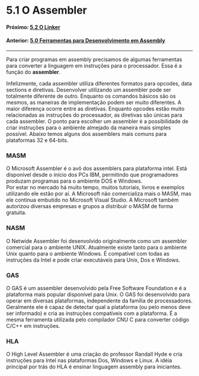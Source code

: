 # 5.1 O Assembler

#### Próximo: [5.2 O Linker](./o_linker.md)  
#### Anterior: [5.0 Ferramentas para Desenvolvimento em Assembly ](./ferramentas_assembly.md)  

---  

Para criar programas em assembly precisamos de algumas ferramentas para converter a linguagem em instruções para o processador. Essa é a função do **assembler**.  

Infelizmente, cada assembler utiliza diferentes formatos para opcodes, data sections e diretivas. Desenvolver utilizando um assembler pode ser totalmente diferente de outro. Enquanto os comandos básicos são os mesmos, as maneiras de implementação podem ser muito diferentes. A maior diferença ocorre entre as diretivas. Enquanto opcodes estão muito relacionadas as instruções do processador, as diretivas são únicas para cada assembler. O ponto para escolher um assembler é a possibilidade de criar instruções para o ambiente almejado da maneira mais simples possível. Abaixo temos alguns dos assemblers mais comuns para plataformas 32 e 64-bits.  

### MASM

  O Microsoft Assembler é o avô dos assemblers para plataforma intel. Está disponível desde o início dos PCs IBM, permitindo que programadores produzam programas para o ambiente DOS e Windows.  
  Por estar no mercado há muito tempo, muitos tutoriais, livros e exemplos utilizando ele estão por aí. A Microsoft não comercializa mais o MASM, mas ele continua embutido no Microsoft Visual Studio. A Microsoft também autorizou diversas empresas e grupos a distribuir o MASM de forma gratuita.  

### NASM  

O Netwide Assembler foi desenvolvido originalmente como um assembler comercial para o ambiente UNIX. Atualmente existe tanto para o ambiente Unix quanto para o ambiente Windows. É compatível com todas as instruções da Intel e pode criar executáveis para Unix, Dos e Windows.  

### GAS  

O GAS é um assembler desenvolvido pela Free Software Foundation e é a plataforma mais popular disponível para Unix. O GAS foi desenvolvido para operar em diversas plataformas, independente da família de processadores. Geralmente ele é capaz de detectar qual a plataforma (ou pelo menos deve ser informado) e cria as instruções compatíveis com a plataforma. É a mesma ferramenta utilizada pelo compilador CNU C para converter código C/C++ em instruções.  

### HLA  

O High Level Assembler é uma criação do professor Randall Hyde e cria instruções para Intel nas plataformas Dos, Windows e Linux. A idéia principal por trás do HLA é ensinar linguagem assembly para iniciantes.  